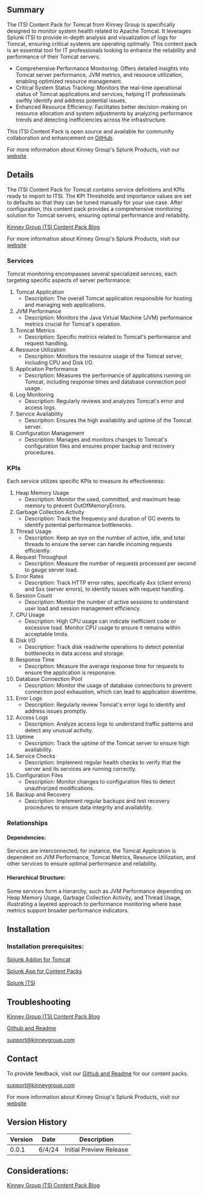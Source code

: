 ## Summary
The ITSI Content Pack for Tomcat from Kinney Group is specifically designed to monitor system health related to Apache Tomcat. It leverages Splunk ITSI to provide in-depth analysis and visualization of logs for Tomcat, ensuring critical systems are operating optimally. This content pack is an essential tool for IT professionals looking to enhance the reliability and performance of their Tomcat servers.

* Comprehensive Performance Monitoring: Offers detailed insights into Tomcat server performance, JVM metrics, and resource utilization, enabling optimized resource management.
* Critical System Status Tracking: Monitors the real-time operational status of Tomcat applications and services, helping IT professionals swiftly identify and address potential issues.
* Enhanced Resource Efficiency: Facilitates better decision-making on resource allocation and system adjustments by analyzing performance trends and detecting inefficiencies across the infrastructure.

This ITSI Content Pack is open source and available for community collaboration and enhancement on [GitHub](https://www.github.com/kinneygroup).

For more information about Kinney Group's Splunk Products, visit our [website](https://kinneygroup.com/atlas)

## Details
The ITSI Content Pack for Tomcat contains service definitions and KPIs ready to import to ITSI. The KPI Thresholds and importance values are set to defaults so that they can be tuned manually for your use case. After configuration, this content pack provides a comprehensive monitoring solution for Tomcat servers, ensuring optimal performance and reliability.

[Kinney Group ITSI Content Pack Blog](https://kinneygroup.com/blog/installing-itsi-content-packs/)

For more information about Kinney Group's Splunk Products, visit our [website](https://kinneygroup.com/atlas)

### Services
Tomcat monitoring encompasses several specialized services, each targeting specific aspects of server performance:

1. Tomcat Application
    * Description: The overall Tomcat application responsible for hosting and managing web applications.
2. JVM Performance
    * Description: Monitors the Java Virtual Machine (JVM) performance metrics crucial for Tomcat's operation.
3. Tomcat Metrics
    * Description: Specific metrics related to Tomcat's performance and request handling.
4. Resource Utilization
    * Description: Monitors the resource usage of the Tomcat server, including CPU and Disk I/O.
5. Application Performance
    * Description: Measures the performance of applications running on Tomcat, including response times and database connection pool usage.
6. Log Monitoring
    * Description: Regularly reviews and analyzes Tomcat's error and access logs.
7. Service Availability
    * Description: Ensures the high availability and uptime of the Tomcat server.
8. Configuration Management
    * Description: Manages and monitors changes to Tomcat's configuration files and ensures proper backup and recovery procedures.

### KPIs
Each service utilizes specific KPIs to measure its effectiveness:

1. Heap Memory Usage
    * Description: Monitor the used, committed, and maximum heap memory to prevent OutOfMemoryErrors.
2. Garbage Collection Activity
    * Description: Track the frequency and duration of GC events to identify potential performance bottlenecks.
3. Thread Usage
    * Description: Keep an eye on the number of active, idle, and total threads to ensure the server can handle incoming requests efficiently.
4. Request Throughput
    * Description: Measure the number of requests processed per second to gauge server load.
5. Error Rates
    * Description: Track HTTP error rates, specifically 4xx (client errors) and 5xx (server errors), to identify issues with request handling.
6. Session Count
    * Description: Monitor the number of active sessions to understand user load and session management efficiency.
7. CPU Usage
    * Description: High CPU usage can indicate inefficient code or excessive load. Monitor CPU usage to ensure it remains within acceptable limits.
8. Disk I/O
    * Description: Track disk read/write operations to detect potential bottlenecks in data access and storage.
9. Response Time
    * Description: Measure the average response time for requests to ensure the application is responsive.
10. Database Connection Pool
    * Description: Monitor the usage of database connections to prevent connection pool exhaustion, which can lead to application downtime.
11. Error Logs
    * Description: Regularly review Tomcat's error logs to identify and address issues promptly.
12. Access Logs
    * Description: Analyze access logs to understand traffic patterns and detect any unusual activity.
13. Uptime
    * Description: Track the uptime of the Tomcat server to ensure high availability.
14. Service Checks
    * Description: Implement regular health checks to verify that the server and its services are running correctly.
15. Configuration Files
    * Description: Monitor changes to configuration files to detect unauthorized modifications.
16. Backup and Recovery
    * Description: Implement regular backups and test recovery procedures to ensure data integrity and availability.

### Relationships
#### Dependencies:
Services are interconnected; for instance, the Tomcat Application is dependent on JVM Performance, Tomcat Metrics, Resource Utilization, and other services to ensure optimal performance and reliability.

#### Hierarchical Structure:
Some services form a hierarchy, such as JVM Performance depending on Heap Memory Usage, Garbage Collection Activity, and Thread Usage, illustrating a layered approach to performance monitoring where base metrics support broader performance indicators.

## Installation

### Installation prerequisites:

[Splunk Addon for Tomcat](https://splunkbase.splunk.com)

[Splunk App for Content Packs](https://splunkbase.splunk.com/app/5391)

[Splunk ITSI](https://www.splunk.com/en_us/products/it-service-intelligence.html)

## Troubleshooting

[Kinney Group ITSI Content Pack Blog](https://kinneygroup.com/blog/installing-itsi-content-packs/)

[Github and Readme](https://www.github.com/kinneygroup)

support@kinneygroup.com

## Contact

To provide feedback, visit our [Github and Readme](https://www.github.com/kinneygroup) for our content packs.

support@kinneygroup.com

For more information about Kinney Group's Splunk Products, visit our [website](https://kinneygroup.com/atlas)

## Version History

| Version | Date  | Description                |
|---------|-------|----------------------------|
| 0.0.1   | 6/4/24 | Initial Preview Release    |

## Considerations:

[Kinney Group ITSI Content Pack Blog](https://kinneygroup.com/blog/installing-itsi-content-packs/)